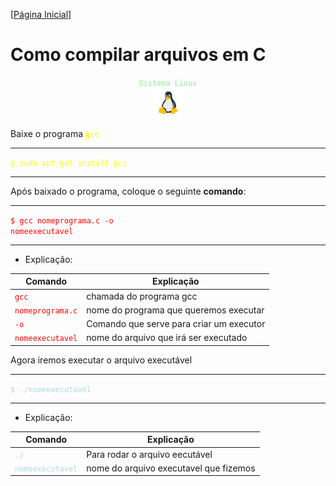 [[Página Inicial](../prog_c/home.md)]


# Como compilar arquivos em C


<center>
<code style="color : lightgreen" font-size="4">Sistema Linux</code>
</center>
<center>
    <img src="../../img/icon-linux.png">
</center>

Baixe o programa **<code style="color : yellow">gcc</code>**

---

<code style="color : yellow">$ sudo apt-get install gcc</code>

---

Após baixado o programa, coloque o seguinte **comando**:

---

<code style="color : red">$ gcc nomeprograma.c -o nomeexecutavel</code>

---

* Explicação:

Comando|Explicação
|---|---|
<code style="color : red">gcc</code>| chamada do programa gcc
<code style="color : red">nomeprograma.c</code>| nome do programa que queremos executar
<code style="color : red">-o</code>| Comando que serve para criar um executor
<code style="color : red">nomeexecutavel</code>| nome do arquivo que irá ser executado

Agora iremos executar o arquivo executável 

---

<code style="color : lightblue">$ ./nomeexecutavel</code>

---

* Explicação:

Comando|Explicação
|---|---|
<code style="color : lightblue">./</code>| Para rodar o arquivo eecutável
<code style="color : lightblue">nomeexecutavel</code>| nome do arquivo executavel que fizemos
